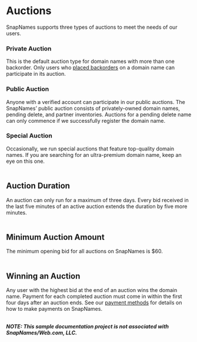 # Auctions
SnapNames supports three types of auctions to meet the needs of our users.

### Private Auction
This is the default auction type for domain names with more than one backorder. Only users who [placed backorders](http://127.0.0.1:8000/snapnames/backorders/) on a domain name can participate in its auction.

### Public Auction
Anyone with a verified account can participate in our public auctions. The SnapNames’ public auction consists of privately-owned domain names, pending delete, and partner inventories. Auctions for a pending delete name can only commence if we successfully register the domain name.

### Special Auction
Occasionally, we run special auctions that feature top-quality domain names. If you are searching for an ultra-premium domain name, keep an eye on this one.<br></br>

## Auction Duration
An auction can only run for a maximum of three days. Every bid received in the last five minutes of an active auction extends the duration by five more minutes.<br></br>

## Minimum Auction Amount
The minimum opening bid for all auctions on SnapNames is $60.<br></br>

## Winning an Auction
Any user with the highest bid at the end of an auction wins the domain name. Payment for each completed auction must come in within the first four days after an auction ends. See our [payment methods](http://127.0.0.1:8000/snapnames/payment/) for details on how to make payments on SnapNames.
<br></br> 

**_NOTE: This sample documentation project is not associated with SnapNames/Web.com, LLC._** 
<br></br> 
